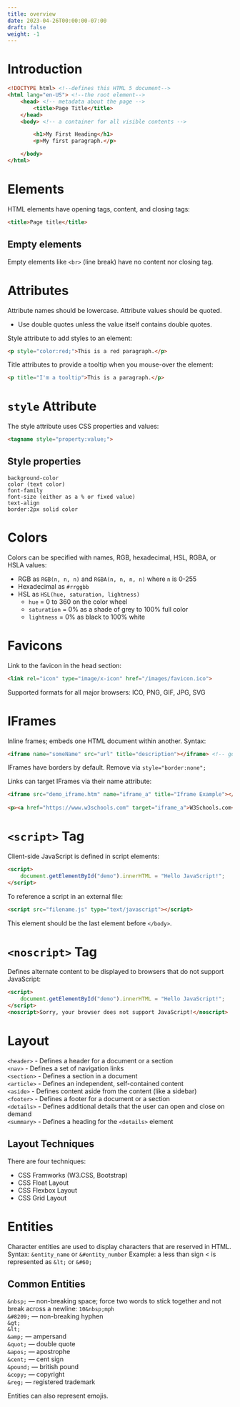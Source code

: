 ```yaml
---
title: overview
date: 2023-04-26T00:00:00-07:00
draft: false
weight: -1
---
```


# Introduction
```html
<!DOCTYPE html> <!--defines this HTML 5 document-->
<html lang="en-US"> <!--the root element-->
	<head> <!-- metadata about the page -->
		<title>Page Title</title>
	</head>
	<body> <!-- a container for all visible contents -->

		<h1>My First Heading</h1>
		<p>My first paragraph.</p>

	</body>
</html>
```

# Elements
HTML elements have opening tags, content, and closing tags:
```html
<title>Page title</title>
```

## Empty elements
Empty elements like `<br>` (line break) have no content nor closing tag.

# Attributes
Attribute names should be lowercase.
Attribute values should be quoted.
- Use double quotes unless the value itself contains double quotes.

Style attribute to add styles to an element:  
```html
<p style="color:red;">This is a red paragraph.</p>
```
Title attributes to provide a tooltip when you mouse-over the element:  
```html
<p title="I'm a tooltip">This is a paragraph.</p>
```

# `style` Attribute
The style attribute uses CSS properties and values:
```html
<tagname style="property:value;">
```

## Style properties
```
background-color
color (text color)
font-family
font-size (either as a % or fixed value)
text-align
border:2px solid color
```

# Colors
Colors can be specified with names, RGB, hexadecimal, HSL, RGBA, or HSLA values:
- RGB as `RGB(n, n, n)` and `RGBA(n, n, n, n)` where `n` is 0-255
- Hexadecimal as `#rrggbb`
- HSL as `HSL(hue, saturation, lightness)`
	- `hue` = 0 to 360 on the color wheel
	- `saturation` = 0% as a shade of grey to 100% full color
	- `lightness` = 0% as black to 100% white

# Favicons
Link to the favicon in the head section:
```html
<link rel="icon" type="image/x-icon" href="/images/favicon.ico">
```

Supported formats for all major browsers:  ICO, PNG, GIF, JPG, SVG

# IFrames
Inline frames; embeds one HTML document within another.
Syntax:  
```html
<iframe name="someName" src="url" title="description"></iframe> <!-- good practice to always include a title element -->
```

IFrames have borders by default.  Remove via `style="border:none";`

Links can target IFrames via their name attribute:
```html
<iframe src="demo_iframe.htm" name="iframe_a" title="Iframe Example"></iframe>
	
<p><a href="https://www.w3schools.com" target="iframe_a">W3Schools.com</a></p>
```

# `<script>` Tag
Client-side JavaScript is defined in script elements:
```html
<script>
    document.getElementById("demo").innerHTML = "Hello JavaScript!";
</script>
```

To reference a script in an external file:
```html
<script src="filename.js" type="text/javascript"></script>
```

This element should be the last element before `</body>`.
	
# `<noscript>` Tag
Defines alternate content to be displayed to browsers that do not support JavaScript:
```html
<script>
	document.getElementById("demo").innerHTML = "Hello JavaScript!";
</script>
<noscript>Sorry, your browser does not support JavaScript!</noscript>
```

# Layout
`<header>` - Defines a header for a document or a section  
`<nav>` - Defines a set of navigation links  
`<section>` - Defines a section in a document  
`<article>` - Defines an independent, self-contained content  
`<aside>` - Defines content aside from the content (like a sidebar)  
`<footer>` - Defines a footer for a document or a section  
`<details>` - Defines additional details that the user can open and close on demand  
`<summary>` - Defines a heading for the `<details>` element  

## Layout Techniques
There are four techniques:
- CSS Framworks (W3.CSS, Bootstrap)
- CSS Float Layout
- CSS Flexbox Layout
- CSS Grid Layout

# Entities
Character entities are used to display characters that are reserved in HTML.
Syntax:  `&entity_name` or `&#entity_number`
Example:  a less than sign < is represented as `&lt;` or `&#60;`

## Common Entities
`&nbsp;` — non-breaking space; force two words to stick together and not break across a newline:  `10&nbsp;mph`  
`&#8209;` — non-breaking hyphen  
`&gt;`  
`&lt;`  
`&amp;` — ampersand  
`&quot;` — double quote  
`&apos;` — apostrophe  
`&cent;` — cent sign  
`&pound;` — british pound  
`&copy;` — copyright  
`&reg;` — registered trademark  

Entities can also represent emojis.

